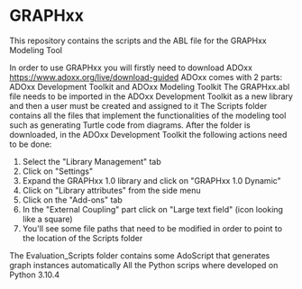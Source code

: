 # GRAPHxx
This repository contains the scripts and the ABL file for the GRAPHxx Modeling Tool

In order to use GRAPHxx you will firstly need to download ADOxx https://www.adoxx.org/live/download-guided
ADOxx comes with 2 parts: ADOxx Development Toolkit and ADOxx Modeling Toolkit
The GRAPHxx.abl file needs to be imported in the ADOxx Development Toolkit as a new library and then a user must be created and assigned to it
The Scripts folder contains all the files that implement the functionalities of the modeling tool such as generating Turtle code from diagrams. After the folder is downloaded, in the ADOxx Development Toolkit the following actions need to be done:
1) Select the "Library Management" tab
2) Click on "Settings"
3) Expand the GRAPHxx 1.0 library and click on "GRAPHxx 1.0 Dynamic"
4) Click on "Library attributes" from the side menu
5) Click on the "Add-ons" tab
6) In the "External Coupling" part click on "Large text field" (icon looking like a square)
7) You'll see some file paths that need to be modified in order to point to the location of the Scripts folder

The Evaluation_Scripts folder contains some AdoScript that generates graph instances automatically
All the Python scrips where developed on Python 3.10.4
